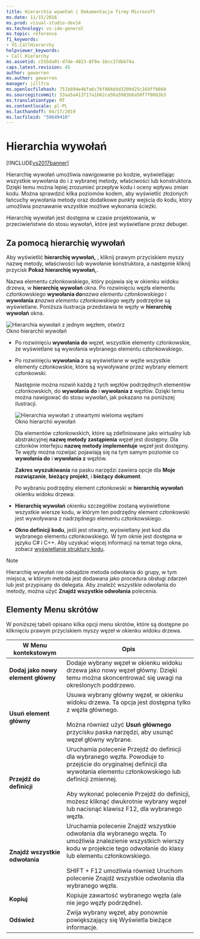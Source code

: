 ```yaml
---
title: Hierarchia wywołań | Dokumentacja firmy Microsoft
ms.date: 11/15/2016
ms.prod: visual-studio-dev14
ms.technology: vs-ide-general
ms.topic: reference
f1_keywords:
- VS.CallHierarchy
helpviewer_keywords:
- Call Hierarchy
ms.assetid: c55bda01-d7de-4823-8f9a-1bcc37dbb74a
caps.latest.revision: 45
author: gewarren
ms.author: gewarren
manager: jillfra
ms.openlocfilehash: 751b894e46fa6c76f866ddd3209d25c169ff6660
ms.sourcegitcommit: 53aa5a413717a1b62ca56a5983b6a50f7f0663b3
ms.translationtype: MT
ms.contentlocale: pl-PL
ms.lasthandoff: 04/17/2019
ms.locfileid: "59649410"
---
```

# <a name="call-hierarchy"></a>Hierarchia wywołań
[!INCLUDE[vs2017banner](../../includes/vs2017banner.md)]

Hierarchię wywołań umożliwia nawigowanie po kodzie, wyświetlając wszystkie wywołania do i z wybranej metody, właściwości lub konstruktora. Dzięki temu można lepiej zrozumieć przepływ kodu i oceny wpływu zmian kodu. Można sprawdzić kilka poziomów kodem, aby wyświetlić złożonych łańcuchy wywołania metody oraz dodatkowe punkty wejścia do kodu, który umożliwia poznawanie wszystkie możliwe wykonania ścieżki.  
  
 Hierarchię wywołań jest dostępna w czasie projektowania, w przeciwieństwie do stosu wywołań, które jest wyświetlane przez debuger.  
  
## <a name="using-call-hierarchy"></a>Za pomocą hierarchię wywołań  
 Aby wyświetlić **hierarchię wywołań,** , kliknij prawym przyciskiem myszy nazwę metody, właściwości lub wywołanie konstruktora, a następnie kliknij przycisk **Pokaż hierarchię wywołań,**.  
  
 Nazwa elementu członkowskiego, który pojawia się w okienku widoku drzewa, w **hierarchię wywołań** okna. Po rozwinięciu węzła elementu członkowskiego **wywołania do**_nazwa elementu członkowskiego_ i **wywołania z**_nazwa elementu członkowskiego_ węzły podrzędne są wyświetlane. Poniższa ilustracja przedstawia te węzły w **hierarchię wywołań** okna.  
  
 ![Hierarchia wywołań z jednym węzłem, otwórz](../../ide/reference/media/onenode.png "OneNode")  
Okno hierarchii wywołań  
  
- Po rozwinięciu **wywołania do** węzeł, wszystkie elementy członkowskie, że wyświetlane są wywołania wybranego elementu członkowskiego.  
  
- Po rozwinięciu **wywołania z** są wyświetlane w węźle wszystkie elementy członkowskie, które są wywoływane przez wybrany element członkowski.  
  
  Następnie można rozwiń każdą z tych węzłów podrzędnych elementów członkowskich, do **wywołania do** i **wywołania z** węzłów. Dzięki temu można nawigować do stosu wywołań, jak pokazano na poniższej ilustracji.  
  
  ![Hierarchia wywołań z otwartymi wieloma węzłami](../../ide/media/multiplenodes.png "MultipleNodes")  
  Okno hierarchii wywołań  
  
  Dla elementów członkowskich, które są zdefiniowane jako wirtualny lub abstrakcyjnej **nazwę metody zastąpienia** węzeł jest dostępny. Dla członków interfejsu **nazwę metody implementuje** węzeł jest dostępny. Te węzły można rozwijać pojawiają się na tym samym poziomie co **wywołania do** i **wywołania z** węzłów.  
  
  **Zakres wyszukiwania** na pasku narzędzi zawiera opcje dla **Moje rozwiązanie**, **bieżący projekt**, i **bieżący dokument**.  
  
  Po wybraniu podrzędny element członkowski w **hierarchię wywołań** okienku widoku drzewa:  
  
- **Hierarchię wywołań** okienku szczegółów zostaną wyświetlone wszystkie wiersze kodu, w którym ten podrzędny element członkowski jest wywoływana z nadrzędnego elementu członkowskiego.  
  
- **Okno definicji kodu**, jeśli jest otwarty, wyświetlany jest kod dla wybranego elementu członkowskiego. W tym oknie jest dostępna w języku C# i C++. Aby uzyskać więcej informacji na temat tego okna, zobacz [wyświetlanie struktury kodu](../../ide/viewing-the-structure-of-code.md).  
  
> [!NOTE]
>  Hierarchię wywołań nie odnajdzie metoda odwołania do grupy, w tym miejsca, w którym metoda jest dodawana jako procedura obsługi zdarzeń lub jest przypisany do delegata. Aby znaleźć wszystkie odwołania do metody, można użyć **Znajdź wszystkie odwołania** polecenia.  
  
## <a name="shortcut-menu-items"></a>Elementy Menu skrótów  
 W poniższej tabeli opisano kilka opcji menu skrótów, które są dostępne po kliknięciu prawym przyciskiem myszy węzeł w okienku widoku drzewa.  
  
|W Menu kontekstowym|Opis|  
|-----------------------|-----------------|  
|**Dodaj jako nowy element główny**|Dodaje wybrany węzeł w okienku widoku drzewa jako nowy węzeł główny. Dzięki temu można skoncentrować się uwagi na określonych poddrzewo.|  
|**Usuń element główny**|Usuwa wybrany główny węzeł, w okienku widoku drzewa. Ta opcja jest dostępna tylko z węzła głównego.<br /><br /> Można również użyć **Usuń głównego** przycisku paska narzędzi, aby usunąć węzeł główny wybrane.|  
|**Przejdź do definicji**|Uruchamia polecenie Przejdź do definicji dla wybranego węzła. Powoduje to przejście do oryginalnej definicji dla wywołania elementu członkowskiego lub definicji zmiennej.<br /><br /> Aby wykonać polecenie Przejdź do definicji, możesz kliknąć dwukrotnie wybrany węzeł lub nacisnąć klawisz F12, dla wybranego węzła.|  
|**Znajdź wszystkie odwołania**|Uruchamia polecenie Znajdź wszystkie odwołania dla wybranego węzła. To umożliwia znalezienie wszystkich wierszy kodu w projekcie tego odwołanie do klasy lub elementu członkowskiego.<br /><br /> SHIFT + F12 umożliwia również Uruchom polecenie Znajdź wszystkie odwołania dla wybranego węzła.|  
|**Kopiuj**|Kopiuje zawartość wybranego węzła (ale nie jego węzły podrzędne).|  
|**Odśwież**|Zwija wybrany węzeł, aby ponownie powiększający się Wyświetla bieżące informacje.|
